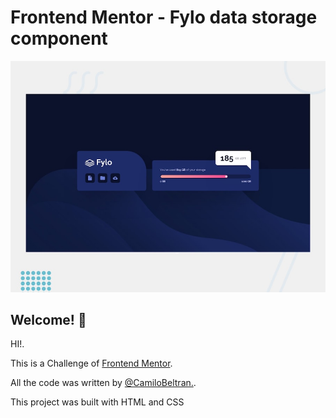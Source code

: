 # Frontend Mentor - Fylo data storage component

![Design preview for the Fylo data storage component coding challenge](./design/desktop-preview.jpg)

## Welcome! 👋

HI!.

This is a Challenge of [Frontend Mentor](https://www.frontendmentor.io).

All the code was written by [@CamiloBeltran.](https://twitter.com/CamiloBeltran).

This project was built with HTML and CSS
